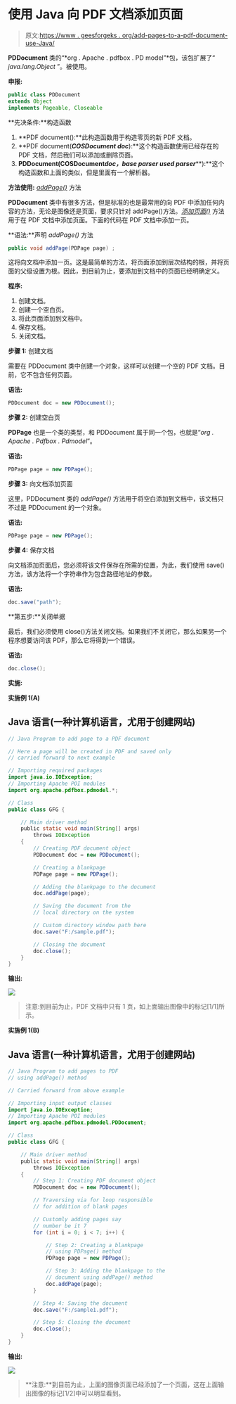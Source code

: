# 使用 Java 向 PDF 文档添加页面

> 原文:[https://www . geesforgeks . org/add-pages-to-a-pdf-document-use-Java/](https://www.geeksforgeeks.org/adding-pages-to-a-pdf-document-using-java/)

**PDDocument** 类的“*org . Apache . pdfbox . PD model”*包，该包扩展了“ *java.lang.Object* ”。被使用。

**申报:**

```java
public class PDDocument
extends Object
implements Pageable, Closeable
```

**先决条件:**构造函数

1.  **PDF document():**此构造函数用于构造零页的新 PDF 文档。
2.  **PDF document(*****COSDocument doc*****):**这个构造函数使用已经存在的 PDF 文档，然后我们可以添加或删除页面。
3.  **PDDocument(COSDocument*****doc，base parser used parser*****):**这个构造函数和上面的类似，但是里面有一个解析器。

**方法使用:** [*addPage()*](https://www.geeksforgeeks.org/adding-images-to-a-table-in-pdf-using-java/) 方法

**PDDocument** 类中有很多方法，但是标准的也是最常用的向 PDF 中添加任何内容的方法，无论是图像还是页面，要求只针对 addPage()方法。[*添加页面()*](https://www.geeksforgeeks.org/adding-images-to-a-table-in-pdf-using-java/) 方法用于在 PDF 文档中添加页面。下面的代码在 PDF 文档中添加一页。

**语法:**声明 *addPage()* 方法

```java
public void addPage(PDPage page) ;
```

这将向文档中添加一页。这是最简单的方法，将页面添加到层次结构的根，并将页面的父级设置为根。因此，到目前为止，要添加到文档中的页面已经明确定义。

**程序:**

1.  创建文档。
2.  创建一个空白页。
3.  将此页面添加到文档中。
4.  保存文档。
5.  关闭文档。

**步骤 1:** 创建文档

需要在 PDDocument 类中创建一个对象，这样可以创建一个空的 PDF 文档。目前，它不包含任何页面。

**语法:**

```java
PDDocument doc = new PDDocument(); 
```

**步骤 2:** 创建空白页

**PDPage** 也是一个类的类型，和 PDDocument 属于同一个包，也就是“*org . Apache . Pdfbox . Pdmodel*”。

**语法:**

```java
PDPage page = new PDPage();
```

**步骤 3:** 向文档添加页面

这里，PDDocument 类的 *addPage()* 方法用于将空白添加到文档中，该文档只不过是 PDDocument 的一个对象。

**语法:**

```java
PDPage page = new PDPage();
```

**步骤 4:** 保存文档

向文档添加页面后，您必须将该文件保存在所需的位置，为此，我们使用 save()方法，该方法将一个字符串作为包含路径地址的参数。

**语法:**

```java
doc.save("path");
```

**第五步:**关闭单据

最后，我们必须使用 close()方法关闭文档。如果我们不关闭它，那么如果另一个程序想要访问该 PDF，那么它将得到一个错误。

**语法:**

```java
doc.close();
```

**实施:**

**实施例 1(A)**

## Java 语言(一种计算机语言，尤用于创建网站)

```java
// Java Program to add page to a PDF document

// Here a page will be created in PDF and saved only
// carried forward to next example

// Importing required packages
import java.io.IOException;
// Importing Apache POI modules
import org.apache.pdfbox.pdmodel.*;

// Class
public class GFG {

    // Main driver method
    public static void main(String[] args)
        throws IOException
    {
        // Creating PDF document object
        PDDocument doc = new PDDocument();

        // Creating a blankpage
        PDPage page = new PDPage();

        // Adding the blankpage to the document
        doc.addPage(page);

        // Saving the document from the
        // local directory on the system

        // Custom directory window path here
        doc.save("F:/sample.pdf");

        // Closing the document
        doc.close();
    }
}
```

**输出:**

![](img/66dd5786838c5dc6143d94acf23d94a6.png)

> 注意:到目前为止，PDF 文档中只有 1 页，如上面输出图像中的标记[1/1]所示。

**实施例 1(B)**

## Java 语言(一种计算机语言，尤用于创建网站)

```java
// Java Program to add pages to PDF
// using addPage() method

// Carried forward from above example 

// Importing input output classes
import java.io.IOException;
// Importing Apache POI modules
import org.apache.pdfbox.pdmodel.PDDocument;

// Class
public class GFG {

    // Main driver method
    public static void main(String[] args)
        throws IOException
    {
        // Step 1: Creating PDF document object
        PDDocument doc = new PDDocument();

        // Traversing via for loop responsible
        // for addition of blank pages

        // Customly adding pages say
        // number be it 7
        for (int i = 0; i < 7; i++) {

            // Step 2: Creating a blankpage
            // using PDPage() method
            PDPage page = new PDPage();

            // Step 3: Adding the blankpage to the
            // document using addPage() method
            doc.addPage(page);
        }

        // Step 4: Saving the document
        doc.save("F:/sample1.pdf");

        // Step 5: Closing the document
        doc.close();
    }
}
```

**输出:**

![](img/199c0bf75e708ff566ab48e2053414ea.png)

> **注意:**到目前为止，上面的图像页面已经添加了一个页面，这在上面输出图像的标记[1/2]中可以明显看到。